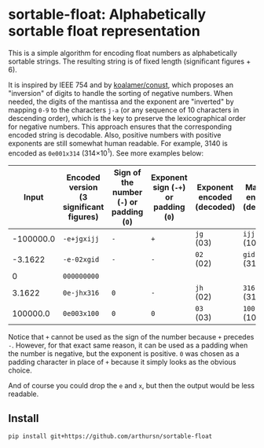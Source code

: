 # sortable-float: Alphabetically sortable float representation

This is a simple algorithm for encoding float numbers as alphabetically sortable strings. The resulting string is of fixed length (significant figures + 6).

It is inspired by IEEE 754 and by [koalamer/conust](https://github.com/koalamer/conust), which proposes an "inversion" of digits to handle the sorting of negative numbers. When needed, the digits of the mantissa and the exponent are "inverted" by mapping `0-9` to the characters `j-a` (or any sequence of 10 characters in descending order), which is the key to preserve the lexicographical order for negative numbers. This approach ensures that the corresponding encoded string is decodable. Also, positive numbers with positive exponents are still somewhat human readable. For example, 3140 is encoded as `0e001x314` (314&times;10<sup>1</sup>). See more examples below:

| Input     | Encoded version<br>(3 significant figures) | Sign of the number (`-`) or padding (`0`) | Exponent sign (`-+`) or padding (`0`) | Exponent encoded<br>(decoded) | Mantissa encoded<br>(decoded) |
| --------- | ------------------------------------------ | ----------------------------------------- | ------------------------------------- | ----------------------------- | ----------------------------- |
| -100000.0 | `-e+jgxijj`                                | `-`                                       | `+`                                   | `jg`<br>(03)                  | `ijj`<br>(100)                |
| -3.1622   | `-e-02xgid`                                | `-`                                       | `-`                                   | `02`<br>(02)                  | `gid`<br>(316)                |
| 0         | `000000000`                                |                                           |                                       |                               |                               |
| 3.1622    | `0e-jhx316`                                | `0`                                       | `-`                                   | `jh`<br>(02)                  | `316`<br>(316)                |
| 100000.0  | `0e003x100`                                | `0`                                       | `0`                                   | `03`<br>(03)                  | `100`<br>(100)                |

Notice that `+` cannot be used as the sign of the number because `+` precedes `-`. However, for that exact same reason, it can be used as a padding when the number is negative, but the exponent is positive. `0` was chosen as a padding character in place of `+` because it simply looks as the obvious choice.

And of course you could drop the `e` and `x`, but then the output would be less readable.

## Install

```sh
pip install git+https://github.com/arthursn/sortable-float
```